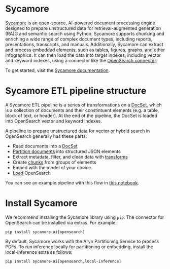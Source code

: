 # Sycamore

[Sycamore](https://github.com/aryn-ai/sycamore) is an open-source, AI-powered document processing engine designed to prepare unstructured data for retrieval-augmented generation (RA)G and semantic search using Python. Sycamore supports chunking and enriching a wide range of complex document types, including reports, presentations, transcripts, and manuals. Additionally, Sycamore can extract and process embedded elements, such as tables, figures, graphs, and other infographics. It can then load the data into target indexes, including vector and keyword indexes, using a connector like the [OpenSearch connector](https://sycamore.readthedocs.io/en/stable/sycamore/connectors/opensearch.html). 

To get started, visit the [Sycamore documentation](https://sycamore.readthedocs.io/en/stable/sycamore/get_started.html).

# Sycamore ETL pipeline structure

A Sycamore ETL pipeline is a series of transformations on a [DocSet](https://sycamore.readthedocs.io/en/stable/sycamore/get_started/concepts.html#docsets), which is a collection of documents and their constintuent elements (e.g. a table, block of text, or header). At the end of the pipeline, the DocSet is loaded into OpenSearch vector and keyword indexes.

A pipeline to prepare unstructured data for vector or hybrid search in OpenSearch generally has these parts:

* Read documents into a [DocSet](https://sycamore.readthedocs.io/en/stable/sycamore/get_started/concepts.html#docsets)
* [Partition documents](https://sycamore.readthedocs.io/en/stable/sycamore/transforms/partition.html) into structured JSON elements
* Extract metadata, filter, and clean data with [transforms](https://sycamore.readthedocs.io/en/stable/sycamore/APIs/docset.html)
* Create [chunks](https://sycamore.readthedocs.io/en/stable/sycamore/transforms/merge.html) from groups of elements
* Embed with the model of your choice
* [Load](https://sycamore.readthedocs.io/en/stable/sycamore/connectors/opensearch.html) OpenSearch

You can see an example pipeline with this flow in [this notebook](https://github.com/aryn-ai/sycamore/blob/main/notebooks/opensearch_docs_etl.ipynb).


# Install Sycamore

We recommend installing the Sycamore library using `pip`. The connector for OpenSearch can be installed via extras. For example:

```
pip install sycamore-ai[opensearch]
```

By default, Sycamore works with the Aryn Partitioning Service to process PDFs. To run inference locally for partitioning or embedding, install the local-inference extra as follows:

```
pip install sycamore-ai[opensearch,local-inference]
```
